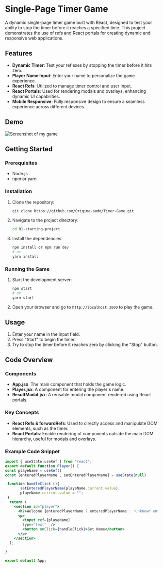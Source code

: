 # Single-Page Timer Game

A dynamic single-page timer game built with React, designed to test your ability to stop the timer before it reaches a specified time. This project demonstrates the use of refs and React portals for creating dynamic and responsive web applications.

## Features


- **Dynamic Timer**: Test your reflexes by stopping the timer before it hits zero.
- **Player Name Input**: Enter your name to personalize the game experience.
- **React Refs**: Utilized to manage timer control and user input.
- **React Portals**: Used for rendering modals and overlays, enhancing dynamic UI capabilities.
- **Mobile Responsive**: Fully responsive design to ensure a seamless experience across different devices.

## Demo

![Screenshot of my game](https://github.com/Origina-sudo/Timer-Game/blob/main/Screenshot%202024-07-24%20183007.png)


## Getting Started

### Prerequisites

- Node.js
- npm or yarn

### Installation

1. Clone the repository:
    ```bash
    git clone https://github.com/Origina-sudo/Timer-Game.git
    ```

2. Navigate to the project directory:
    ```bash
    cd 01-starting-project
    ```

3. Install the dependencies:
    ```bash
    npm install or npm run dev
    # or
    yarn install
    ```

### Running the Game

1. Start the development server:
    ```bash
    npm start
    # or
    yarn start
    ```

2. Open your browser and go to `http://localhost:3000` to play the game.

## Usage

1. Enter your name in the input field.
2. Press "Start" to begin the timer.
3. Try to stop the timer before it reaches zero by clicking the "Stop" button.

## Code Overview

### Components

- **App.jsx**: The main component that holds the game logic.
- **Player.jsx**: A component for entering the player's name.
- **ResultModal.jsx**: A reusable modal component rendered using React portals.

### Key Concepts

- **React Refs & forwardRefs**: Used to directly access and manipulate DOM elements, such as the timer.
- **React Portals**: Enable rendering of components outside the main DOM hierarchy, useful for modals and overlays.

### Example Code Snippet

```jsx
import { useState,useRef } from "react";
export default function Player() {
const playeName = useRef()
const [enteredPlayerName , setEnteredPlayerName] = useState(null)

 function handleClick (){
       setEnteredPlayerName(playeName.current.value);
       playeName.current.value = "";
 }
  return ( 
    <section id="player">
      <h2>Welcome {enteredPlayerName ? enteredPlayerName : 'unknown entity'}</h2>
      <p>
        <input ref={playeName} 
        type="text"  />
        <button onClick={handleClick}>Set Name</button>
      </p>
    </section>
  );

}

export default App;
